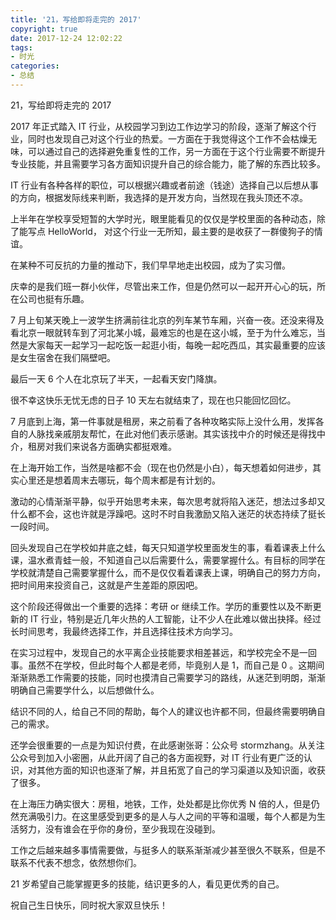 ```yaml
---
title: '21，写给即将走完的 2017'
copyright: true
date: 2017-12-24 12:02:22
tags:
- 时光
categories:
- 总结
---
```

21，写给即将走完的 2017

2017 年正式踏入 IT 行业，从校园学习到边工作边学习的阶段，逐渐了解这个行业，同时也发现自己对这个行业的热爱。一方面在于我觉得这个工作不会枯燥无味，可以通过自己的选择避免重复性的工作，另一方面在于这个行业需要不断提升专业技能，并且需要学习各方面知识提升自己的综合能力，能了解的东西比较多。

<!-- more -->

IT 行业有各种各样的职位，可以根据兴趣或者前途（钱途）选择自己以后想从事的方向，根据发际线来判断，我选择的是开发方向，当然现在我头顶还不凉。

上半年在学校享受短暂的大学时光，眼里能看见的仅仅是学校里面的各种动态，除了能写点 HelloWorld， 对这个行业一无所知，最主要的是收获了一群傻狗子的情谊。

在某种不可反抗的力量的推动下，我们早早地走出校园，成为了实习僧。

庆幸的是我们班一群小伙伴，尽管出来工作，但是仍然可以一起开开心心的玩，所在公司也挺有乐趣。

7 月上旬某天晚上一波学生挤满前往北京的列车某节车厢，兴奋一夜。还没来得及看北京一眼就转车到了河北某小城，最难忘的也是在这小城，至于为什么难忘，当然是大家每天一起学习一起吃饭一起逛小街，每晚一起吃西瓜，其实最重要的应该是女生宿舍在我们隔壁吧。

最后一天 6 个人在北京玩了半天，一起看天安门降旗。

很不幸这快乐无忧无虑的日子 10 天左右就结束了，现在也只能回忆回忆。

7 月底到上海，第一件事就是租房，来之前看了各种攻略实际上没什么用，发挥各自的人脉找亲戚朋友帮忙，在此对他们表示感谢。其实该找中介的时候还是得找中介，租房对我们来说各方面确实都挺艰难。

在上海开始工作，当然是啥都不会（现在也仍然是小白），每天想着如何进步，其实心里还是想着周末去哪玩，每个周末都是有计划的。

激动的心情渐渐平静，似乎开始思考未来，每次思考就将陷入迷茫，想法过多却又什么都不会，这也许就是浮躁吧。这时不时自我激励又陷入迷茫的状态持续了挺长一段时间。

回头发现自己在学校如井底之蛙，每天只知道学校里面发生的事，看着课表上什么课，温水煮青蛙一般，不知道自己以后需要什么，需要掌握什么。有目标的同学在学校就清楚自己需要掌握什么，而不是仅仅看着课表上课，明确自己的努力方向，把时间用来投资自己，这就是产生差距的原因吧。

这个阶段还得做出一个重要的选择：考研 or 继续工作。学历的重要性以及不断更新的 IT 行业，特别是近几年火热的人工智能，让不少人在此难以做出抉择。经过长时间思考，我最终选择工作，并且选择往技术方向学习。

在实习过程中，发现自己的水平离企业技能要求相差甚远，和学校完全不是一回事。虽然不在学校，但此时每个人都是老师，毕竟别人是 1，而自己是 0 。这期间渐渐熟悉工作需要的技能，同时也摸清自己需要学习的路线，从迷茫到明朗，渐渐明确自己需要学什么，以后想做什么。

结识不同的人，给自己不同的帮助，每个人的建议也许都不同，但最终需要明确自己的需求。

还学会很重要的一点是为知识付费，在此感谢张哥：公众号 stormzhang。从关注公众号到加入小密圈，从此开阔了自己的各方面视野，对 IT 行业有更广泛的认识，对其他方面的知识也逐渐了解，并且拓宽了自己的学习渠道以及知识面，收获了很多。

在上海压力确实很大：房租，地铁，工作，处处都是比你优秀 N 倍的人，但是仍然充满吸引力。在这里感受到更多的是人与人之间的平等和温暖，每个人都是为生活努力，没有谁会在乎你的身份，至少我现在没碰到。

工作之后越来越多事情需要做，与挺多人的联系渐渐减少甚至很久不联系，但是不联系不代表不想念，依然想你们。

21 岁希望自己能掌握更多的技能，结识更多的人，看见更优秀的自己。

祝自己生日快乐，同时祝大家双旦快乐！
